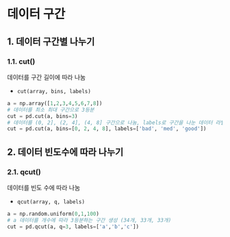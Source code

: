 # 데이터 구간
## 1. 데이터 구간별 나누기
### 1.1. cut()
데이터를 구간 길이에 따라 나눔
- `cut(array, bins, labels)`
```python
a = np.array([1,2,3,4,5,6,7,8])
# 데이터를 최소 최대 구간으로 3등분
cut = pd.cut(a, bins=3) 
# 데이터를 (0, 2], (2, 4], (4, 8] 구간으로 나눔, labels로 구간을 나눈 데이터 라벨링
cut = pd.cut(a, bins=[0, 2, 4, 8], labels=['bad', 'med', 'good'])
```
## 2. 데이터 빈도수에 따라 나누기
### 2.1. qcut()
데이터를 빈도 수에 따라 나눔
- `qcut(array, q, labels)`
```python
a = np.random.uniform(0,1,100)
# a 데이터를 개수에 따라 3등분하는 구간 생성 (34개, 33개, 33개)
cut = pd.qcut(a, q=3, labels=['a','b','c']) 
```